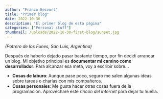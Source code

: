 ```yaml
---
author: "Franco Becvort"
title: "Primer blog"
date: 2022-10-30
description: "El primer blog de esta página"
categories: ["Personal stuff"]
thumbnail: /uploads/2022-10-30-first-blog/sunset.jpg
---
```


_\(Potrero de los Funes, San Luis, Argentina\)_

Después de haberlo dejado pasar bastante tiempo, por fin decidí arrancar un blog. Mi objetivo principal es **documentar mi camino como desarrollador**. Para alcanzar esa meta, voy a escribir sobre…

* **Cosas de laburo**: Aunque pase poco, seguro me salen algunas ideas sobre tareas o charlas con mis compañeros.
* **Cosas personales**: Me gusta hacer otras cosas fuera de la programación. Aprovecharé este _rincón del internet_ para dejar tu huella.